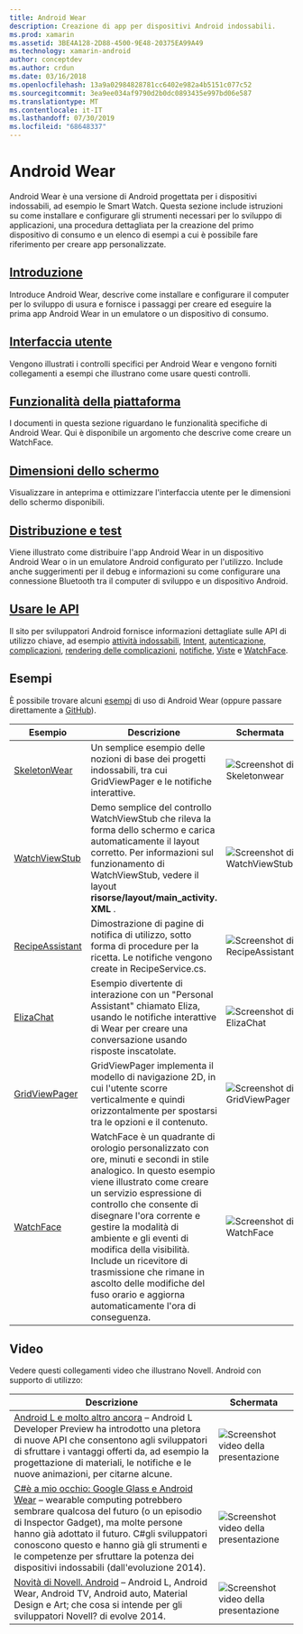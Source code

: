 ```yaml
---
title: Android Wear
description: Creazione di app per dispositivi Android indossabili.
ms.prod: xamarin
ms.assetid: 3BE4A128-2D88-4500-9E48-20375EA99A49
ms.technology: xamarin-android
author: conceptdev
ms.author: crdun
ms.date: 03/16/2018
ms.openlocfilehash: 13a9a02984828781cc6402e982a4b5151c077c52
ms.sourcegitcommit: 3ea9ee034af9790d2b0dc0893435e997bd06e587
ms.translationtype: MT
ms.contentlocale: it-IT
ms.lasthandoff: 07/30/2019
ms.locfileid: "68648337"
---
```

# <a name="android-wear"></a>Android Wear

Android Wear è una versione di Android progettata per i dispositivi indossabili, ad esempio le Smart Watch. Questa sezione include istruzioni su come installare e configurare gli strumenti necessari per lo sviluppo di applicazioni, una procedura dettagliata per la creazione del primo dispositivo di consumo e un elenco di esempi a cui è possibile fare riferimento per creare app personalizzate.

## <a name="getting-startedandroidwearget-startedindexmd"></a>[Introduzione](~/android/wear/get-started/index.md)

Introduce Android Wear, descrive come installare e configurare il computer per lo sviluppo di usura e fornisce i passaggi per creare ed eseguire la prima app Android Wear in un emulatore o un dispositivo di consumo.

## <a name="user-interfaceandroidwearuser-interfaceindexmd"></a>[Interfaccia utente](~/android/wear/user-interface/index.md)

Vengono illustrati i controlli specifici per Android Wear e vengono forniti collegamenti a esempi che illustrano come usare questi controlli.

## <a name="platform-featuresandroidwearplatformindexmd"></a>[Funzionalità della piattaforma](~/android/wear/platform/index.md)

I documenti in questa sezione riguardano le funzionalità specifiche di Android Wear. Qui è disponibile un argomento che descrive come creare un WatchFace.

## <a name="screen-sizesandroidwearscreen-sizesmd"></a>[Dimensioni dello schermo](~/android/wear/screen-sizes.md)

Visualizzare in anteprima e ottimizzare l'interfaccia utente per le dimensioni dello schermo disponibili.

## <a name="deployment--testingandroidweardeploy-testindexmd"></a>[Distribuzione e test](~/android/wear/deploy-test/index.md)

Viene illustrato come distribuire l'app Android Wear in un dispositivo Android Wear o in un emulatore Android configurato per l'utilizzo. Include anche suggerimenti per il debug e informazioni su come configurare una connessione Bluetooth tra il computer di sviluppo e un dispositivo Android.

## <a name="wear-apishttpsdeveloperandroidcomreferenceandroidsupportwearable"></a>[Usare le API](https://developer.android.com/reference/android/support/wearable)

Il sito per sviluppatori Android fornisce informazioni dettagliate sulle API di utilizzo chiave, ad esempio [attività indossabili](https://developer.android.com/reference/android/support/wearable/activity/package-summary.html), [Intent](https://developer.android.com/reference/com/google/android/wearable/intent/package-summary.html), [autenticazione](https://developer.android.com/reference/android/support/wearable/authentication/package-summary.html), [complicazioni](https://developer.android.com/reference/android/support/wearable/complications/package-summary.html), [rendering delle complicazioni](https://developer.android.com/reference/android/support/wearable/complications/rendering/package-summary.html), [notifiche](https://developer.android.com/reference/android/support/wearable/notifications/package-summary.html), [ Viste](https://developer.android.com/reference/android/support/wearable/view/package-summary.html) e [WatchFace](https://developer.android.com/reference/android/support/wearable/watchface/package-summary.html).



## <a name="samples"></a>Esempi

È possibile trovare alcuni [esempi](https://docs.microsoft.com/samples/browse/?products=xamarin&term=Xamarin.Android+wear) di uso di Android Wear (oppure passare direttamente a [GitHub](https://github.com/xamarin/monodroid-samples/tree/master/wear)).

|Esempio|Descrizione|Schermata|
|--- |--- |--- |
|[SkeletonWear](https://docs.microsoft.com/samples/xamarin/monodroid-samples/wear-skeletonwear)|Un semplice esempio delle nozioni di base dei progetti indossabili, tra cui GridViewPager e le notifiche interattive.|![Screenshot di Skeletonwear](images/skeleton.png)|
|[WatchViewStub](https://docs.microsoft.com/samples/xamarin/monodroid-samples/wear-watchviewstub)|Demo semplice del controllo WatchViewStub che rileva la forma dello schermo e carica automaticamente il layout corretto. Per informazioni sul funzionamento di WatchViewStub, vedere il layout **risorse/layout/main_activity. XML** .|![Screenshot di WatchViewStub](images/watchview.png)|
|[RecipeAssistant](https://docs.microsoft.com/samples/xamarin/monodroid-samples/wear-recipeassistant)|Dimostrazione di pagine di notifica di utilizzo, sotto forma di procedure per la ricetta. Le notifiche vengono create in RecipeService.cs.|![Screenshot di RecipeAssistant](images/recipeassist.png)|
|[ElizaChat](https://docs.microsoft.com/samples/xamarin/monodroid-samples/wear-elizachat)|Esempio divertente di interazione con un "Personal Assistant" chiamato Eliza, usando le notifiche interattive di Wear per creare una conversazione usando risposte inscatolate.|![Screenshot di ElizaChat](images/eliza.png)|
|[GridViewPager](https://docs.microsoft.com/samples/xamarin/monodroid-samples/wear-gridviewpager)|GridViewPager implementa il modello di navigazione 2D, in cui l'utente scorre verticalmente e quindi orizzontalmente per spostarsi tra le opzioni e il contenuto.|![Screenshot di GridViewPager](images/gridviewpager.png)|
|[WatchFace](https://docs.microsoft.com/samples/xamarin/monodroid-samples/wear-watchface)|WatchFace è un quadrante di orologio personalizzato con ore, minuti e secondi in stile analogico. In questo esempio viene illustrato come creare un servizio espressione di controllo che consente di disegnare l'ora corrente e gestire la modalità di ambiente e gli eventi di modifica della visibilità. Include un ricevitore di trasmissione che rimane in ascolto delle modifiche del fuso orario e aggiorna automaticamente l'ora di conseguenza.|![Screenshot di WatchFace](images/gridviewpager.png)|


## <a name="videos"></a>Video

Vedere questi collegamenti video che illustrano Novell. Android con supporto di utilizzo:

|Descrizione|Schermata|
|--- |--- |
|[Android L e molto altro ancora](https://blog.xamarin.com/webinar-recording-android-l-and-so-much-more/) &ndash; Android L Developer Preview ha introdotto una pletora di nuove API che consentono agli sviluppatori di sfruttare i vantaggi offerti da, ad esempio la progettazione di materiali, le notifiche e le nuove animazioni, per citarne alcune.|![Screenshot video della presentazione](images/video-android-l.png)|
|[C#è a mio occhio: Google Glass e Android Wear](https://www.youtube.com/watch?v=80H8tXByZQc) &ndash; wearable computing potrebbero sembrare qualcosa del futuro (o un episodio di Inspector Gadget), ma molte persone hanno già adottato il futuro. C#gli sviluppatori conoscono questo e hanno già gli strumenti e le competenze per sfruttare la potenza dei dispositivi indossabili (dall'evoluzione 2014).|![Screenshot video della presentazione](images/video-eyes-ears.png)|
|[Novità di Novell. Android](https://www.youtube.com/watch?v=Gpqc2XZIQfU) &ndash; Android L, Android Wear, Android TV, Android auto, Material Design e Art; che cosa si intende per gli sviluppatori Novell? di evolve 2014.|![Screenshot video della presentazione](Images/video-whats-new.png)|


<!--

March 18
https://blog.xamarin.com/android-wear/

August 14
https://blog.xamarin.com/android-l-developer-preview-android-wear-support/

August 27
https://blog.xamarin.com/tips-for-your-first-android-wear-app/

Watch Face
https://github.com/Redth/Xamarin.Wear.WatchFace
-->
